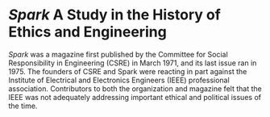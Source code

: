 *Spark* A Study in the History of Ethics and Engineering
=====
*Spark* was a magazine first published by the Committee for Social Responsibility in Engineering (CSRE) in March 1971, and its last issue ran in 1975. The founders of CSRE and Spark were reacting in part against the Institute of Electrical and Electronics Engineers (IEEE) professional association. Contributors to both the organization and magazine felt that the IEEE was not adequately addressing important ethical and political issues of the time.
